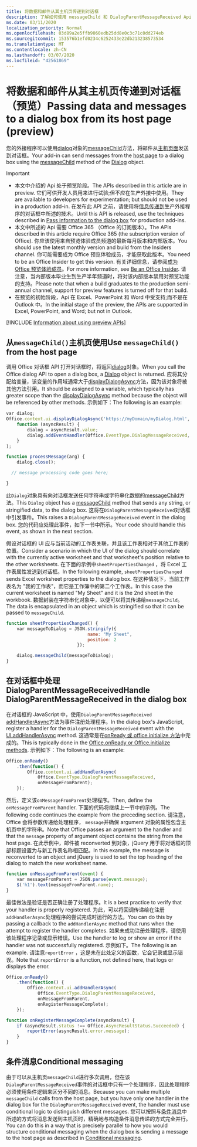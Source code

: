 ```yaml
---
title: 将数据和邮件从其主机页传递到对话框
description: 了解如何使用 messageChild 和 DialogParentMessageReceived Api 将数据传递到主机页中的对话框
ms.date: 03/11/2020
localization_priority: Normal
ms.openlocfilehash: 03d89a2e5ffb9060edb25dd8e0c3c71c0dd274eb
ms.sourcegitcommit: 153576b1efd0234c6252433e22db213238573534
ms.translationtype: MT
ms.contentlocale: zh-CN
ms.lasthandoff: 03/07/2020
ms.locfileid: "42561869"
---
```

# <a name="passing-data-and-messages-to-a-dialog-box-from-its-host-page-preview"></a><span data-ttu-id="25bd2-103">将数据和邮件从其主机页传递到对话框（预览）</span><span class="sxs-lookup"><span data-stu-id="25bd2-103">Passing data and messages to a dialog box from its host page (preview)</span></span>

<span data-ttu-id="25bd2-104">您的外接程序可以使用[dialog](/javascript/api/office/office.dialog)对象的[messageChild](/javascript/api/office/office.dialog#messagechild-message-)方法，将邮件从[主机页面](dialog-api-in-office-add-ins.md#open-a-dialog-box-from-a-host-page)发送到对话框。</span><span class="sxs-lookup"><span data-stu-id="25bd2-104">Your add-in can send messages from the [host page](dialog-api-in-office-add-ins.md#open-a-dialog-box-from-a-host-page) to a dialog box using the [messageChild](/javascript/api/office/office.dialog#messagechild-message-) method of the [Dialog](/javascript/api/office/office.dialog) object.</span></span>

> [!Important]
>
> - <span data-ttu-id="25bd2-105">本文中介绍的 Api 处于预览阶段。</span><span class="sxs-lookup"><span data-stu-id="25bd2-105">The APIs described in this article are in preview.</span></span> <span data-ttu-id="25bd2-106">它们可供开发人员用来进行试验;但不应在生产外接中使用。</span><span class="sxs-lookup"><span data-stu-id="25bd2-106">They are available to developers for experimentation; but should not be used in a production add-in.</span></span> <span data-ttu-id="25bd2-107">在发布此 API 之前，请使用将[信息传递到](dialog-api-in-office-add-ins.md#pass-information-to-the-dialog-box)生产外接程序的对话框中所述的技术。</span><span class="sxs-lookup"><span data-stu-id="25bd2-107">Until this API is released, use the techniques described in [Pass information to the dialog box](dialog-api-in-office-add-ins.md#pass-information-to-the-dialog-box) for production add-ins.</span></span>
> - <span data-ttu-id="25bd2-108">本文中所述的 Api 需要 Office 365 （Office 的订阅版本）。</span><span class="sxs-lookup"><span data-stu-id="25bd2-108">The APIs described in this article require Office 365 (the subscription version of Office).</span></span> <span data-ttu-id="25bd2-109">你应该使用来自预览体验成员频道的最新每月版本和内部版本。</span><span class="sxs-lookup"><span data-stu-id="25bd2-109">You should use the latest monthly version and build from the Insiders channel.</span></span> <span data-ttu-id="25bd2-110">你可能需要成为 Office 预览体验成员，才能获取此版本。</span><span class="sxs-lookup"><span data-stu-id="25bd2-110">You need to be an Office Insider to get this version.</span></span> <span data-ttu-id="25bd2-111">有关详细信息，请参阅[成为 Office 预览体验成员](https://products.office.com/office-insider?tab=tab-1)。</span><span class="sxs-lookup"><span data-stu-id="25bd2-111">For more information, see [Be an Office Insider](https://products.office.com/office-insider?tab=tab-1).</span></span> <span data-ttu-id="25bd2-112">请注意，当内部版本毕业生到生产半年频道时，将对该内部版本禁用对预览功能的支持。</span><span class="sxs-lookup"><span data-stu-id="25bd2-112">Please note that when a build graduates to the production semi-annual channel, support for preview features is turned off for that build.</span></span>
> - <span data-ttu-id="25bd2-113">在预览的初始阶段，Api 在 Excel、PowerPoint 和 Word 中受支持;而不是在 Outlook 中。</span><span class="sxs-lookup"><span data-stu-id="25bd2-113">In the initial stage of the preview, the APIs are supported in Excel, PowerPoint, and Word; but not in Outlook.</span></span>
>
> [!INCLUDE [Information about using preview APIs](../includes/using-preview-apis.md)]

## <a name="use-messagechild-from-the-host-page"></a><span data-ttu-id="25bd2-114">从`messageChild()`主机页使用</span><span class="sxs-lookup"><span data-stu-id="25bd2-114">Use `messageChild()` from the host page</span></span>

<span data-ttu-id="25bd2-115">调用 Office 对话框 API 打开对话框时，将返回[dialog](/javascript/api/office/office.dialog)对象。</span><span class="sxs-lookup"><span data-stu-id="25bd2-115">When you call the Office dialog API to open a dialog box, a [Dialog](/javascript/api/office/office.dialog) object is returned.</span></span> <span data-ttu-id="25bd2-116">应将其分配给变量，该变量的作用域通常大于[displayDialogAsync](/javascript/api/office/office.ui#displaydialogasync-startaddress--callback-)方法，因为该对象将被其他方法引用。</span><span class="sxs-lookup"><span data-stu-id="25bd2-116">It should be assigned to a variable, which typically has greater scope than the [displayDialogAsync](/javascript/api/office/office.ui#displaydialogasync-startaddress--callback-) method because the object will be referenced by other methods.</span></span> <span data-ttu-id="25bd2-117">示例如下：</span><span class="sxs-lookup"><span data-stu-id="25bd2-117">The following is an example:</span></span>

```javascript
var dialog;
Office.context.ui.displayDialogAsync('https://myDomain/myDialog.html',
    function (asyncResult) {
        dialog = asyncResult.value;
        dialog.addEventHandler(Office.EventType.DialogMessageReceived, processMessage);
    }
);

function processMessage(arg) {
    dialog.close();

  // message processing code goes here;

}
```

<span data-ttu-id="25bd2-118">此`Dialog`对象具有向对话框发送任何字符串或字符串化数据的[messageChild](/javascript/api/office/office.dialog#messagechild-message-)方法。</span><span class="sxs-lookup"><span data-stu-id="25bd2-118">This `Dialog` object has a [messageChild](/javascript/api/office/office.dialog#messagechild-message-) method that sends any string, or stringified data, to the dialog box.</span></span> <span data-ttu-id="25bd2-119">这将在`DialogParentMessageReceived`对话框中引发事件。</span><span class="sxs-lookup"><span data-stu-id="25bd2-119">This raises a `DialogParentMessageReceived` event in the dialog box.</span></span> <span data-ttu-id="25bd2-120">您的代码应处理此事件，如下一节中所示。</span><span class="sxs-lookup"><span data-stu-id="25bd2-120">Your code should handle this event, as shown in the next section.</span></span>

<span data-ttu-id="25bd2-121">假设对话框的 UI 应与当前活动的工作表关联，并且该工作表相对于其他工作表的位置。</span><span class="sxs-lookup"><span data-stu-id="25bd2-121">Consider a scenario in which the UI of the dialog should correlate with the currently active worksheet and that worksheet's position relative to the other worksheets.</span></span> <span data-ttu-id="25bd2-122">在下面的示例中`sheetPropertiesChanged` ，将 Excel 工作表属性发送到对话框。</span><span class="sxs-lookup"><span data-stu-id="25bd2-122">In the following example, `sheetPropertiesChanged` sends Excel worksheet properties to the dialog box.</span></span> <span data-ttu-id="25bd2-123">在这种情况下，当前工作表名为 "我的工作表"，而它是工作簿中的第二个工作表。</span><span class="sxs-lookup"><span data-stu-id="25bd2-123">In this case the current worksheet is named "My Sheet" and it is the 2nd sheet in the workbook.</span></span> <span data-ttu-id="25bd2-124">数据封装在字符串化对象中，以便可以将其传递给`messageChild`。</span><span class="sxs-lookup"><span data-stu-id="25bd2-124">The data is encapsulated in an object which is stringified so that it can be passed to `messageChild`.</span></span>

```javascript
function sheetPropertiesChanged() {
    var messageToDialog = JSON.stringify({
                               name: "My Sheet",
                               position: 2
                           });

    dialog.messageChild(messageToDialog);
}
```

## <a name="handle-dialogparentmessagereceived-in-the-dialog-box"></a><span data-ttu-id="25bd2-125">在对话框中处理 DialogParentMessageReceived</span><span class="sxs-lookup"><span data-stu-id="25bd2-125">Handle DialogParentMessageReceived in the dialog box</span></span>

<span data-ttu-id="25bd2-126">在对话框的 JavaScript 中，使用`DialogParentMessageReceived` [addHandlerAsync](/javascript/api/office/office.ui#addhandlerasync-eventtype--handler--options--callback-)方法为事件注册处理程序。</span><span class="sxs-lookup"><span data-stu-id="25bd2-126">In the dialog box's JavaScript, register a handler for the `DialogParentMessageReceived` event with the [UI.addHandlerAsync](/javascript/api/office/office.ui#addhandlerasync-eventtype--handler--options--callback-) method.</span></span> <span data-ttu-id="25bd2-127">这通常是在[onReady 或 office initialize 方法](initialize-add-in.md)中完成的。</span><span class="sxs-lookup"><span data-stu-id="25bd2-127">This is typically done in the [Office.onReady or Office.initialize methods](initialize-add-in.md).</span></span> <span data-ttu-id="25bd2-128">示例如下：</span><span class="sxs-lookup"><span data-stu-id="25bd2-128">The following is an example:</span></span>

```javascript
Office.onReady()
    .then(function() {
        Office.context.ui.addHandlerAsync(
            Office.EventType.DialogParentMessageReceived,
            onMessageFromParent);
    });
```

<span data-ttu-id="25bd2-129">然后，定义该`onMessageFromParent`处理程序。</span><span class="sxs-lookup"><span data-stu-id="25bd2-129">Then, define the `onMessageFromParent` handler.</span></span> <span data-ttu-id="25bd2-130">下面的代码将继续上一节中的示例。</span><span class="sxs-lookup"><span data-stu-id="25bd2-130">The following code continues the example from the preceding section.</span></span> <span data-ttu-id="25bd2-131">请注意，Office 会将参数传递给处理程序， `message`并确保 argument 对象的属性包含主机页中的字符串。</span><span class="sxs-lookup"><span data-stu-id="25bd2-131">Note that Office passes an argument to the handler and that the `message` property of argument object contains the string from the host page.</span></span> <span data-ttu-id="25bd2-132">在此示例中，邮件被 reconverted 到对象，jQuery 用于将对话框的顶部标题设置为与新工作表名称相匹配。</span><span class="sxs-lookup"><span data-stu-id="25bd2-132">In this example, the message is reconverted to an object and jQuery is used to set the top heading of the dialog to match the new worksheet name.</span></span>

```javascript
function onMessageFromParent(event) {
    var messageFromParent = JSON.parse(event.message);
    $('h1').text(messageFromParent.name);
}
```

<span data-ttu-id="25bd2-133">最佳做法是验证是否正确注册了处理程序。</span><span class="sxs-lookup"><span data-stu-id="25bd2-133">It is a best practice to verify that your handler is properly registered.</span></span> <span data-ttu-id="25bd2-134">为此，可以将回调传递给在注册`addHandlerAsync`处理程序的尝试完成时运行的方法。</span><span class="sxs-lookup"><span data-stu-id="25bd2-134">You can do this by passing a callback to the `addHandlerAsync` method that runs when the attempt to register the handler completes.</span></span> <span data-ttu-id="25bd2-135">如果未成功注册处理程序，请使用该处理程序记录或显示错误。</span><span class="sxs-lookup"><span data-stu-id="25bd2-135">Use the handler to log or show an error if the handler was not successfully registered.</span></span> <span data-ttu-id="25bd2-136">示例如下。</span><span class="sxs-lookup"><span data-stu-id="25bd2-136">The following is an example.</span></span> <span data-ttu-id="25bd2-137">请注意`reportError` ，这是未在此处定义的函数，它会记录或显示错误。</span><span class="sxs-lookup"><span data-stu-id="25bd2-137">Note that `reportError` is a function, not defined here, that logs or displays the error.</span></span>

```javascript
Office.onReady()
    .then(function() {
        Office.context.ui.addHandlerAsync(
            Office.EventType.DialogParentMessageReceived,
            onMessageFromParent,
            onRegisterMessageComplete);
    });

function onRegisterMessageComplete(asyncResult) {
    if (asyncResult.status !== Office.AsyncResultStatus.Succeeded) {
        reportError(asyncResult.error.message);
    }
}
```

## <a name="conditional-messaging"></a><span data-ttu-id="25bd2-138">条件消息</span><span class="sxs-lookup"><span data-stu-id="25bd2-138">Conditional messaging</span></span>

<span data-ttu-id="25bd2-139">由于可以从主机页`messageChild`进行多次调用，但在该`DialogParentMessageReceived`事件的对话框中只有一个处理程序，因此处理程序必须使用条件逻辑来区分不同的消息。</span><span class="sxs-lookup"><span data-stu-id="25bd2-139">Because you can make multiple `messageChild` calls from the host page, but you have only one handler in the dialog box for the `DialogParentMessageReceived` event, the handler must use conditional logic to distinguish different messages.</span></span> <span data-ttu-id="25bd2-140">您可以按照与[条件消息](dialog-api-in-office-add-ins.md#conditional-messaging)中所述的方式将消息发送到主机页时，精确地与构造条件消息传递的方式完全并行。</span><span class="sxs-lookup"><span data-stu-id="25bd2-140">You can do this in a way that is precisely parallel to how you would structure conditional messaging when the dialog box is sending a message to the host page as described in [Conditional messaging](dialog-api-in-office-add-ins.md#conditional-messaging).</span></span>
